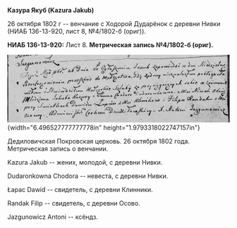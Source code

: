 **Казура Якуб (Kazura Jakub)**

26 октября 1802 г -- венчание с Ходорой Дударёнок с деревни Нивки (НИАБ
136-13-920, лист 8, №4/1802-б (ориг)).

**НИАБ 136-13-920:** Лист 8. **Метрическая запись №4/1802-б (ориг).**

![](./media/91babb16b988f223ef881fbffbad831e94cfe538.png){width="6.496527777777778in"
height="1.9793318022747157in"}

Дедиловичская Покровская церковь. 26 октября 1802 года. Метрическая
запись о венчании.

Kazura Jakub -- жених, молодой, с деревни Нивки.

Dudaronkowna Chodora -- невеста, с деревни Нивки.

Łapac Dawid -- свидетель, с деревни Клинники.

Randak Filip -- свидетель, с деревни Осовo.

Jazgunowicz Antoni -- ксёндз.
